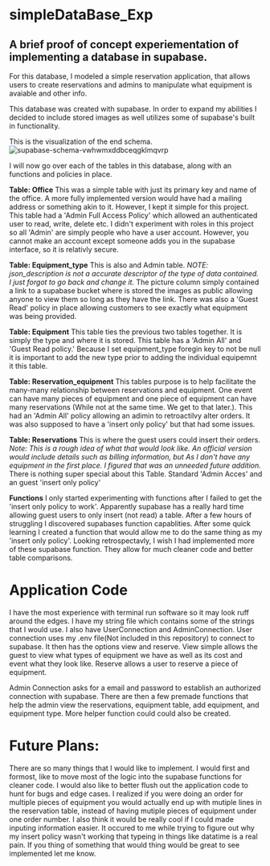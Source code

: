 # simpleDataBase_Exp
A brief proof of concept experiementation of implementing a database in supabase.
----------------------------------------------------------------------------------------------

For this database, I modeled a simple reservation application, that allows users to create reservations and admins to manipulate what equipment is avaiable and other info.

This database was created with supabase. In order to expand my abilities I decided to include stored images as well utilizes some of supabase's built in functionality.

This is the visualization of the end schema. 
![supabase-schema-vwhwmxddbceqgklmqvrp](https://github.com/user-attachments/assets/5176302e-546e-4f4c-8e15-f38581a33fb5)

I will now go over each of the tables in this database, along with an functions and policies in place.

  **Table: Office**
    This was a simple table with just its primary key and name of the office. A more fully implemented version would have had a mailing address or something akin to it.             However, I kept it simple for this project. This table had a 'Admin Full Access Policy' which allowed an authenticated user to read, write, delete etc. I didn't experiment with roles in this project so all 'Admin' are simply people who have a user account. However, you cannot make an account except someone adds you in the supabase interface, so it is relativly secure.

   **Table: Equipment_type**
   This is also and Admin table. *NOTE: json_description is not a accurate descriptor of the type of data contained. I just forgot to go back and change it.* The picture column simply contained a link to a supabase bucket where is stored the images as public allowing anyone to view them so long as they have the link. There was also a 'Guest Read' policy in place allowing customers to see exactly what equipment was being provided.

   **Table: Equipment**
   This table ties the previous two tables together. It is simply the type and where it is stored. This table has a 'Admin All' and 'Guest Read policy.' Because I set equipment_type foregin key to not be null it is important to add the new type prior to adding the individual equipemnt it this table.

   **Table: Reservation_equipment**
   This tables purpose is to help facilitate the many-many relationship between reservations and equipment. One event can have many pieces of equipment and one piece of equipment can have many reservations (While not at the same time. We get to that later.). This had an 'Admin All' policy allowing an adimin to retroactilvy alter orders. It was also supposed to have a 'insert only policy' but that had some issues.

   **Table: Reservations**
   This is where the guest users could insert their orders. *Note: This is a rough idea of what that would look like. An official version would include details such as billing information, but As I don't have any equipment in the first place. I figured that was an unneeded future addition.* There is nothing super special about this Table. Standard 'Admin Acces' and an guest 'insert only policy'

   **Functions**
   I only started experimenting with functions after I failed to get the 'insert only policy to work'. Apparently supabase has a really hard time allowing guest users to only insert (not read) a table. After a few hours of struggling I discovered supabases function capablities. After some quick learning I created a function that would allow me to do the same thing as my 'insert only policy'. Looking retrospectavly, I wish I had implemented more of these supabase function. They allow for much cleaner code and better table comparisons.

# Application Code

I have the most experience with terminal run software so it may look ruff around the edges. I have my string file which contains some of the strings that I would use. I also have UserConnection and AdminConnection. User connection uses my .env file(Not included in this repository) to connect to supabase. It then has the options view and reserve. View simple allows the guest to view what types of equipment we have as well as its cost and event what they look like. Reserve allows a user to reserve a piece of equipment.

Admin Connection asks for a email and password to establish an authorized connection with supabase. There are then a few premade functions that help the admin view the reservations, equipment table, add equipment, and equipment type. More helper function could could also be created.


# Future Plans:
There are so many things that I would like to implement. I would first and formost, like to move most of the logic into the supabase functions for cleaner code. I would also like to better flush out the application code to hunt for bugs and edge cases. I realized if you were doing an order for multiple pieces of equipment you would actually end up with mutiple lines in the reservation table, instead of having mutiple pieces of equipment under one order number. I also think it would be really cool if I could made inputing information easier. It occured to me while trying to figure out why my insert policy wasn't working that typeing in things like datatime is a real pain. If you thing of something that would thing would be great to see implemented let me know.
   
